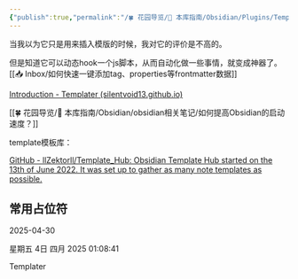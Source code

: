 ```yaml
---
{"publish":true,"permalink":"/🍀 花园导览/🧰 本库指南/Obsidian/Plugins/Templater.md","title":"Templater","created":"2022-06-09","modified":"2023-03-14","published":"2025-07-10T22:03:51.607+08:00","tags":["obsidian插件"],"cssclasses":""}
---
```



当我以为它只是用来插入模版的时候，我对它的评价是不高的。

但是知道它可以动态hook一个js脚本，从而自动化做一些事情，就变成神器了。[[📥 Inbox/如何快速一键添加tag、properties等frontmatter数据]]


[Introduction - Templater (silentvoid13.github.io)](https://silentvoid13.github.io/Templater/)

[[🍀 花园导览/🧰 本库指南/Obsidian/obsidian相关笔记/如何提高Obsidian的启动速度？]]

template模板库：

[GitHub - llZektorll/Template_Hub: Obsidian Template Hub started on the 13th of June 2022. It was set up to gather as many note templates as possible.](https://github.com/llZektorll/Template_Hub)

## 常用占位符

2025-04-30

星期五 4日 四月 2025 01:08:41

Templater